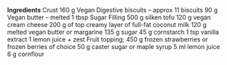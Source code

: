 **Ingredients**
Crust
160 g Vegan Digestive biscuits – approx 11 biscuits
90 g Vegan butter – melted
1 tbsp Sugar
Filling
500 g silken tofu
120 g vegan cream cheese
200 g of top creamy layer of full-fat coconut milk
120 g melted vegan butter or margarine
135 g sugar
45 g cornstarch
1 tsp vanilla extract
1 lemon juice + zest
Fruit topping;
450 g frozen strawberries or frozen berries of choice
50 g caster sugar or maple syrup
5 ml lemon juice
6 g cornflour


